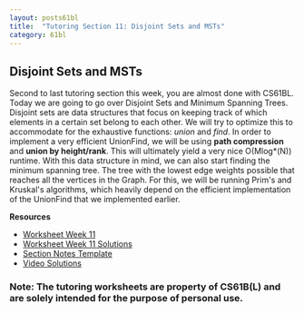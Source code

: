 ```yaml
---
layout: posts61bl
title:  "Tutoring Section 11: Disjoint Sets and MSTs"
category: 61bl
---
```


## Disjoint Sets and MSTs

Second to last tutoring section this week, you are almost done with CS61BL.
Today we are going to go over Disjoint Sets and Minimum Spanning Trees.
Disjoint sets are data structures that focus on keeping track of
which elements in a certain set belong to each other. We will try to optimize
this to accommodate for the exhaustive functions: *union* and *find*.
In order to implement a very efficient UnionFind, we will be using **path compression**
and **union by height/rank**. This will ultimately yield a very nice O(Mlog*(N)) runtime.
With this data structure in mind, we can also start finding the minimum spanning tree.
The tree with the lowest edge weights possible that reaches all the vertices in the Graph.
For this, we will be running Prim's and Kruskal's algorithms, which heavily depend on the efficient implementation of the UnionFind that we implemented earlier.




**Resources**
- [Worksheet Week 11](/assets/docs/Worksheet11Tutoring.pdf)
- [Worksheet Week 11 Solutions](/assets/docs/Worksheet11Solutions.pdf)
- [Section Notes Template](/assets/docs/MiniLec11.pdf)
- [Video Solutions](https://www.youtube.com/playlist?list=PLDMWsWbBOBRKWglUX25EA_JkT1nH6iaMB)

### Note: The tutoring worksheets are property of CS61B(L) and are solely intended for the purpose of personal use.

